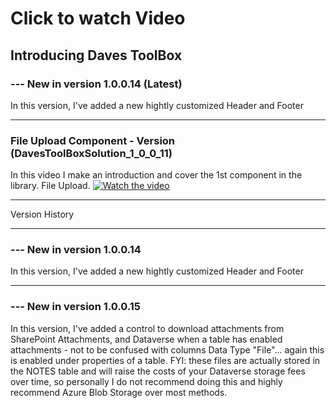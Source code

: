# Click to watch Video
## Introducing Daves ToolBox

### --- New in version 1.0.0.14 (Latest)
In this version, I've added a new hightly customized Header and Footer

----

### File Upload Component - Version (DavesToolBoxSolution_1_0_0_11)
In this video I make an introduction and cover the 1st component in the library. File Upload.
[![Watch the video](https://img.youtube.com/vi/QXxw4yp_Evs/0.jpg)](https://www.youtube.com/embed/QXxw4yp_Evs)

----
Version History

----
### --- New in version 1.0.0.14
In this version, I've added a new hightly customized Header and Footer

----
### --- New in version 1.0.0.15
In this version, I've added a control to download attachments from SharePoint Attachments, and Dataverse when a table has enabled attachments - not to be confused with columns Data Type "File"... again this is enabled under properties of a table. FYI: these files are actually stored in the NOTES table and will raise the costs of your Dataverse storage fees over time, so personally I do not recommend doing this and highly recommend Azure Blob Storage over most methods.
